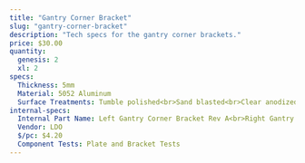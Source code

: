 ```yaml
---
title: "Gantry Corner Bracket"
slug: "gantry-corner-bracket"
description: "Tech specs for the gantry corner brackets."
price: $30.00
quantity:
  genesis: 2
  xl: 2
specs:
  Thickness: 5mm
  Material: 5052 Aluminum
  Surface Treatments: Tumble polished<br>Sand blasted<br>Clear anodized
internal-specs:
  Internal Part Name: Left Gantry Corner Bracket Rev A<br>Right Gantry Corner Bracket Rev A
  Vendor: LDO
  $/pc: $4.20
  Component Tests: Plate and Bracket Tests
---
```

